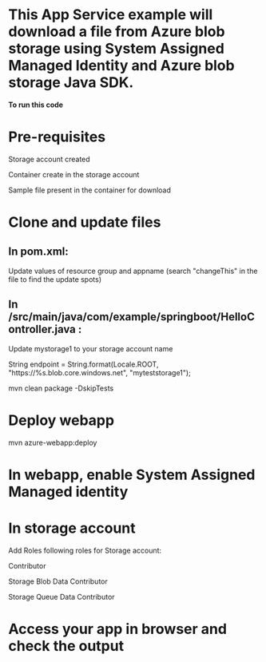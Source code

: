 # This App Service example will download a file from Azure blob storage using System Assigned Managed Identity and Azure blob storage Java SDK.
**To run this code**

# Pre-requisites
Storage account created

Container create in the storage account

Sample file present in the container for download

# Clone and update files


## In pom.xml:

Update values of resource group and appname (search &quot;changeThis&quot; in the file to find the update spots)


## In /src/main/java/com/example/springboot/HelloController.java :

Update mystorage1 to your storage account name

String endpoint = String.format(Locale.ROOT, &quot;https://%s.blob.core.windows.net&quot;, &quot;myteststorage1&quot;);

mvn clean package -DskipTests


# Deploy webapp

mvn azure-webapp:deploy


# In webapp, enable System Assigned Managed identity


# In storage account

Add Roles following roles for Storage account:

Contributor

Storage Blob Data Contributor

Storage Queue Data Contributor

# Access your app in browser and check the output
